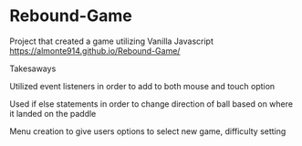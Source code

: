 # Rebound-Game
Project that created a game utilizing Vanilla Javascript
https://almonte914.github.io/Rebound-Game/


Takesaways

Utilized event listeners in order to add to both mouse and touch option

Used if else statements in order to change direction of ball based on where it landed on the paddle

Menu creation to give users options to select new game, difficulty setting 

